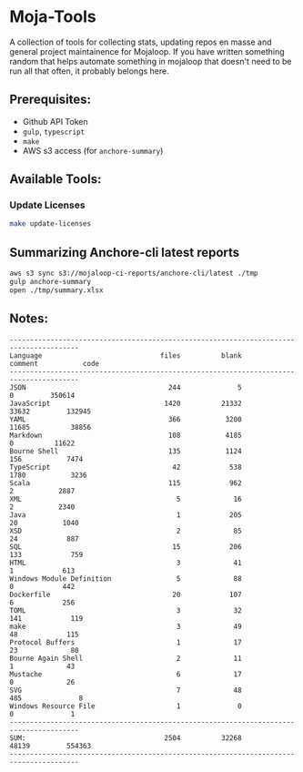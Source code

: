 # Moja-Tools

A collection of tools for collecting stats, updating repos en masse and general project maintainence for Mojaloop. If you have written something random that helps automate something in mojaloop that doesn't need to be run all that often, it probably belongs here.

## Prerequisites:

- Github API Token
- `gulp`, `typescript`
- `make`
- AWS s3 access (for `anchore-summary`)


## Available Tools:

### Update Licenses

```bash
make update-licenses
```

## Summarizing Anchore-cli latest reports

```bash
aws s3 sync s3://mojaloop-ci-reports/anchore-cli/latest ./tmp
gulp anchore-summary
open ./tmp/summary.xlsx
```

## Notes:

```
---------------------------------------------------------------------------------------
Language                             files          blank        comment           code
---------------------------------------------------------------------------------------
JSON                                   244              5              0         350614
JavaScript                            1420          21332          33632         132945
YAML                                   366           3200          11685          38856
Markdown                               108           4185              0          11622
Bourne Shell                           135           1124            156           7474
TypeScript                              42            538           1780           3236
Scala                                  115            962              2           2887
XML                                      5             16              2           2340
Java                                     1            205             20           1040
XSD                                      2             85             24            887
SQL                                     15            206            133            759
HTML                                     3             41              1            613
Windows Module Definition                5             88              0            442
Dockerfile                              20            107              6            256
TOML                                     3             32            141            119
make                                     3             49             48            115
Protocol Buffers                         1             17             23             80
Bourne Again Shell                       2             11              1             43
Mustache                                 6             17              0             26
SVG                                      7             48            485              8
Windows Resource File                    1              0              0              1
---------------------------------------------------------------------------------------
SUM:                                  2504          32268          48139         554363
---------------------------------------------------------------------------------------
```